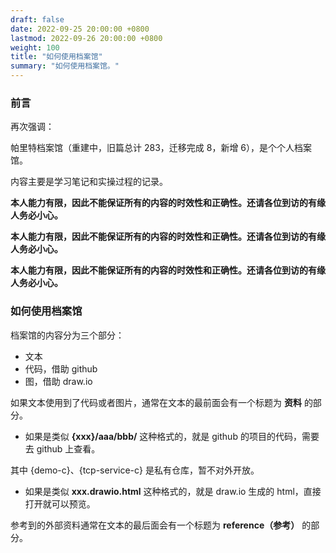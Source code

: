 ```yaml
---
draft: false
date: 2022-09-25 20:00:00 +0800
lastmod: 2022-09-26 20:00:00 +0800
weight: 100
title: "如何使用档案馆"
summary: "如何使用档案馆。"
---
```


### 前言

再次强调：

帕里特档案馆（重建中，旧篇总计 283，迁移完成 8，新增 6），是个个人档案馆。

内容主要是学习笔记和实操过程的记录。

**本人能力有限，因此不能保证所有的内容的时效性和正确性。还请各位到访的有缘人务必小心。**

**本人能力有限，因此不能保证所有的内容的时效性和正确性。还请各位到访的有缘人务必小心。**

**本人能力有限，因此不能保证所有的内容的时效性和正确性。还请各位到访的有缘人务必小心。**

### 如何使用档案馆

档案馆的内容分为三个部分：

- 文本
- 代码，借助 github
- 图，借助 draw.io

如果文本使用到了代码或者图片，通常在文本的最前面会有一个标题为 **资料** 的部分。

- 如果是类似 **{xxx}/aaa/bbb/** 这种格式的，就是 github 的项目的代码，需要去 github 上查看。

其中 {demo-c}、{tcp-service-c} 是私有仓库，暂不对外开放。

- 如果是类似 **xxx.drawio.html** 这种格式的，就是 draw.io 生成的 html，直接打开就可以预览。

参考到的外部资料通常在文本的最后面会有一个标题为 **reference（参考）** 的部分。

